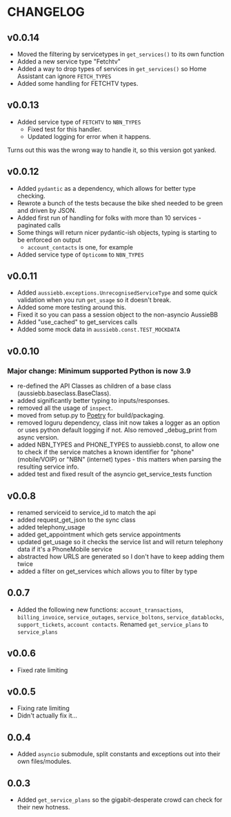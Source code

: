 # CHANGELOG

## v0.0.14

  - Moved the filtering by servicetypes in `get_services()` to its own function
  - Added a new service type "Fetchtv"
  - Added a way to drop types of services in `get_services()` so Home Assistant can ignore `FETCH_TYPES`
  - Added some handling for FETCHTV types.

## v0.0.13

  - Added service type of `FETCHTV` to `NBN_TYPES`
    - Fixed test for this handler.
    - Updated logging for error when it happens.

  Turns out this was the wrong way to handle it, so this version got yanked.

## v0.0.12

  - Added `pydantic` as a dependency, which allows for better type checking.
  - Rewrote a bunch of the tests because the bike shed needed to be green and driven by JSON.
  - Added first run of handling for folks with more than 10 services - paginated calls
  - Some things will return nicer pydantic-ish objects, typing is starting to be enforced on output
    - `account_contacts` is one, for example
  - Added service type of `Opticomm` to `NBN_TYPES`

## v0.0.11

  - Added `aussiebb.exceptions.UnrecognisedServiceType` and some quick validation when you run `get_usage` so it doesn't break.
  - Added some more testing around this.
  - Fixed it so you can pass a session object to the non-asyncio AussieBB
  - Added "use_cached" to get_services calls
  - Added some mock data in `aussiebb.const.TEST_MOCKDATA`

## v0.0.10

### Major change: Minimum supported Python is now 3.9

  - re-defined the API Classes as children of a base class (aussiebb.baseclass.BaseClass).
  - added significantly better typing to inputs/responses.
  - removed all the usage of `inspect`.
  - moved from setup.py to [Poetry](https://python-poetry.org) for build/packaging.
  - removed loguru dependency, class init now takes a logger as an option or uses python default logging if not. Also removed _debug_print from async version.
  - added NBN_TYPES and PHONE_TYPES to aussiebb.const, to allow one to check if the service matches a known identifier for "phone" (mobile/VOIP) or "NBN" (internet) types - this matters when parsing the resulting service info.
  - added test and fixed result of the asyncio get_service_tests function

## v0.0.8

  - renamed serviceid to service_id to match the api
  - added request_get_json to the sync class
  - added telephony_usage
  - added get_appointment which gets service appointments
  - updated get_usage so it checks the service list and will return telephony data if it's a PhoneMobile service
  - abstracted how URLS are generated so I don't have to keep adding them twice
  - added a filter on get_services which allows you to filter by type

## 0.0.7 

  - Added the following new functions: `account_transactions`, `billing_invoice`, `service_outages`, `service_boltons`, `service_datablocks`, `support_tickets`, `account contacts`. Renamed `get_service_plans` to `service_plans`

## v0.0.6 

  - Fixed rate limiting

## v0.0.5

  - Fixing rate limiting
  - Didn't actually fix it...

## 0.0.4 

  - Added `asyncio` submodule, split constants and exceptions out into their own files/modules.

## 0.0.3 

  - Added `get_service_plans` so the gigabit-desperate crowd can check for their new hotness.

